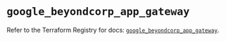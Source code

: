 # `google_beyondcorp_app_gateway`

Refer to the Terraform Registry for docs: [`google_beyondcorp_app_gateway`](https://registry.terraform.io/providers/hashicorp/google/5.15.0/docs/resources/beyondcorp_app_gateway).
